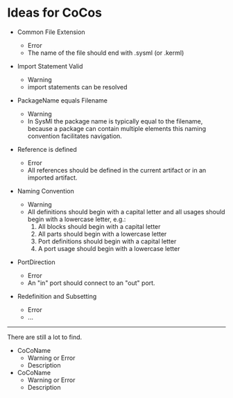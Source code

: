 # Ideas for CoCos

- Common File Extension
     - Error
     - The name of the file should end with .sysml (or .kerml)
- Import Statement Valid
    - Warning
    - import statements can be resolved
- PackageName equals Filename
    - Warning   
    - In SysMl the package name is typically equal to the filename, because a 
    package can contain multiple elements 
    this naming convention facilitates navigation. 
- Reference is defined
    - Error    
    - All references should be defined in the current artifact or in an imported artifact.
- Naming Convention
    - Warning 
    - All definitions should begin with a capital letter and all usages should begin with a lowercase letter, e.g.:
      1. All blocks should begin with a capital letter
      2. All parts should begin with a lowercase letter
      3. Port definitions should begin with a capital letter
      4. A port usage should begin with a lowercase letter
    
- PortDirection
    - Error    
    - An "in" port should connect to an "out" port.
- Redefinition and Subsetting
    - Error    
    - ... 

----
There are still a lot to find.    
    
- CoCoName
    - Warning or Error    
    - Description
- CoCoName
    - Warning or Error    
    - Description
